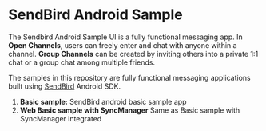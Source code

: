 # SendBird Android Sample
The Sendbird Android Sample UI is a fully functional messaging app. In **Open Channels**, users can freely enter and chat with anyone within a channel. **Group Channels** can be created by inviting others into a private 1:1 chat or a group chat among multiple friends.

The samples in this repository are fully functional messaging applications built using [SendBird](https://sendbird.com) Android SDK.
  1. **Basic sample:** SendBird android basic sample app
  2. **Web Basic sample with SyncManager** Same as Basic sample with SyncManager integrated